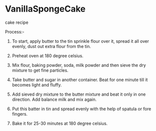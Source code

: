 # VanillaSpongeCake
cake recipe


Process:-
1.  To start, apply butter to the tin sprinkle flour over it, spread it all over evenly, dust out extra flour from the tin. 

2.  Preheat oven at 180 degree celsius.

3.  Mix flour, baking powder, soda, milk powder and then sieve the dry mixture to get fine particles.

4.  Take butter and sugar in another container. Beat for one minute till it becomes light and fluffy.

5.  Add sieved dry mixture to the butter mixture and beat it only in one direction. Add balance milk and mix again.

6.  Put this batter in tin and spread evenly with the help of spatula or fore fingers.

7.  Bake it for 25-30 minutes at 180 degree celsius. 